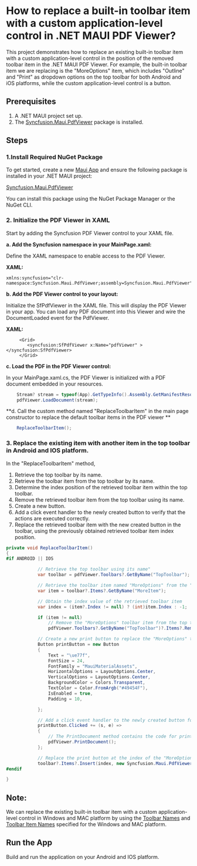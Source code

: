# How to replace a built-in toolbar item with a custom application-level control in .NET MAUI PDF Viewer?
This project demonstrates how to replace an existing built-in toolbar item with a custom application-level control in the position of the removed toolbar item in the .NET MAUI PDF Viewer. For example, the built-in toolbar item we are replacing is the "MoreOptions" item, which includes "Outline" and "Print" as dropdown options on the top toolbar for both Android and iOS platforms, while the custom application-level control is a button.

## Prerequisites
1. A .NET MAUI project set up.
2. The [Syncfusion.Maui.PdfViewer](https://www.nuget.org/packages/Syncfusion.Maui.PdfViewer) package is installed.

## Steps

### 1.Install Required NuGet Package
To get started, create a new [Maui App](https://dotnet.microsoft.com/en-us/learn/maui/first-app-tutorial/create) and ensure the following package is installed in your .NET MAUI project:

[Syncfusion.Maui.PdfViewer](https://www.nuget.org/packages/Syncfusion.Maui.PdfViewer)

You can install this package using the NuGet Package Manager or the NuGet CLI.

### 2. Initialize the PDF Viewer in XAML
Start by adding the Syncfusion PDF Viewer control to your XAML file.

**a. Add the Syncfusion namespace in your MainPage.xaml:**

Define the XAML namespace to enable access to the PDF Viewer.

**XAML:**

```xaml
xmlns:syncfusion="clr-namespace:Syncfusion.Maui.PdfViewer;assembly=Syncfusion.Maui.PdfViewer"
```

**b. Add the PDF Viewer control to your layout:**

Initialize the SfPdfViewer in the XAML file. This will display the PDF Viewer in your app. You can load any PDF document into this Viewer and wire the DocumentLoaded event for the PdfViewer.

**XAML:**

```xaml
     <Grid>
        <syncfusion:SfPdfViewer x:Name="pdfViewer" ></syncfusion:SfPdfViewer>
     </Grid>
```

**c. Load the PDF in the PDF Viewer control:**

In your MainPage.xaml.cs, the PDF Viewer is initialized with a PDF document embedded in your resources.

```csharp
    Stream? stream = typeof(App).GetTypeInfo().Assembly.GetManifestResourceStream("ReplaceToolbarItem.Assets.PDF_Succinctly.pdf");
    pdfViewer.LoadDocument(stream);
```

**d. Call the custom method named "ReplaceToolbarItem" in the main page constructor to replace the default toolbar items in the PDF viewer **

```csharp
    ReplaceToolbarItem();
```

### 3. Replace the existing item with another item in the top toolbar in Android and IOS platform.
In the "ReplaceToolbarItem" method,
 1. Retrieve the top toolbar by its name.
 2. Retrieve the toolbar item from the top toolbar by its name.
 3. Determine the index position of the retrieved toolbar item within the top toolbar.
 4. Remove the retrieved toolbar item from the top toolbar using its name.
 5. Create a new button.
 6. Add a click event handler to the newly created button to verify that the actions are executed correctly.
 7. Replace the retrieved toolbar item with the new created button in the toolbar, using the previously obtained retrieved toolbar item index position.

```csharp
private void ReplaceToolbarItem()
{
#if ANDROID || IOS

            // Retrieve the top toolbar using its name"
            var toolbar = pdfViewer.Toolbars?.GetByName("TopToolbar");

            // Retrieve the toolbar item named "MoreOptions" from the "TopToolbar"
            var item = toolbar?.Items?.GetByName("MoreItem");

            // Obtain the index value of the retrieved toolbar item
            var index = (item?.Index != null) ? (int)item.Index : -1;

            if (item != null)
                // Remove the "MoreOptions" toolbar item from the top toolbar.
                pdfViewer.Toolbars?.GetByName("TopToolbar")?.Items?.Remove(item);

            // Create a new print button to replace the "MoreOptions" toolbar item.
            Button printButton = new Button
            {
                Text = "\ue77f",
                FontSize = 24,
                FontFamily = "MauiMaterialAssets",
                HorizontalOptions = LayoutOptions.Center,
                VerticalOptions = LayoutOptions.Center,
                BackgroundColor = Colors.Transparent,
                TextColor = Color.FromArgb("#49454F"),
                IsEnabled = true,
                Padding = 10,

            };

            // Add a click event handler to the newly created button for initiating document printing
            printButton.Clicked += (s, e) =>
            {
                // The PrintDocument method contains the code for printing the document.
                pdfViewer.PrintDocument();
            };

            // Replace the print button at the index of the "MoreOptions" toolbar item. 
            toolbar?.Items?.Insert(index, new Syncfusion.Maui.PdfViewer.ToolbarItem(printButton, "printButton"));
#endif

}
```

## Note:
We can replace the existing built-in toolbar item with a custom application-level control in Windows and MAC platform by using the [Toolbar Names](https://help.syncfusion.com/maui/pdf-viewer/toolbar#desktop-toolbar-names) and [Toolbar Item Names](https://help.syncfusion.com/maui/pdf-viewer/toolbar#desktop-toolbar-item-names) specified for the Windows and MAC platform.

## Run the App
Build and run the application on your Android and IOS platform.




